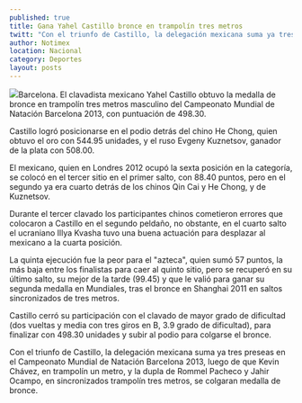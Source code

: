 ```yaml
---
published: true
title: Gana Yahel Castillo bronce en trampolín tres metros
twitt: "Con el triunfo de Castillo, la delegación mexicana suma ya tres preseas en el Campeonato Mundial de Natación Barcelona 2013."
author: Notimex
location: Nacional
category: Deportes
layout: posts
---
```


![](http://i.imgur.com/KdaMCkYm.jpg)Barcelona. El clavadista mexicano Yahel Castillo obtuvo la medalla de bronce en trampolín tres metros masculino del Campeonato Mundial de Natación Barcelona 2013, con puntuación de 498.30.

Castillo logró posicionarse en el podio detrás del chino He Chong, quien obtuvo el oro con 544.95 unidades, y el ruso Evgeny Kuznetsov, ganador de la plata con 508.00.

El mexicano, quien en Londres 2012 ocupó la sexta posición en la categoría, se colocó en el tercer sitio en el primer salto, con 88.40 puntos, pero en el segundo ya era cuarto detrás de los chinos Qin Cai y He Chong, y de Kuznetsov.

Durante el tercer clavado los participantes chinos cometieron errores que colocaron a Castillo en el segundo peldaño, no obstante, en el cuarto salto el ucraniano Illya Kvasha tuvo una buena actuación para desplazar al mexicano a la cuarta posición.

La quinta ejecución fue la peor para el "azteca", quien sumó 57 puntos, la más baja entre los finalistas para caer al quinto sitio, pero se recuperó en su último salto, su mejor de la tarde (99.45) y que le valió para ganar su segunda medalla en Mundiales, tras el bronce en Shanghai 2011 en saltos sincronizados de tres metros.

Castillo cerró su participación con el clavado de mayor grado de dificultad (dos vueltas y media con tres giros en B, 3.9 grado de dificultad), para finalizar con 498.30 unidades y subir al podio para colgarse el bronce.

Con el triunfo de Castillo, la delegación mexicana suma ya tres preseas en el Campeonato Mundial de Natación Barcelona 2013, luego de que Kevin Chávez, en trampolín un metro, y la dupla de Rommel Pacheco y Jahir Ocampo, en sincronizados trampolín tres metros, se colgaran medalla de bronce.
